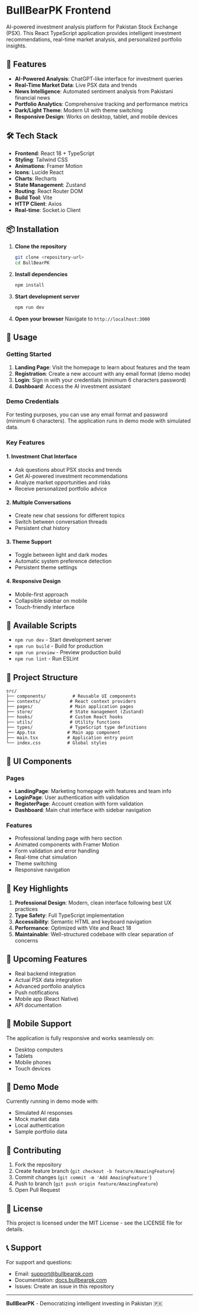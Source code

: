 # BullBearPK Frontend

AI-powered investment analysis platform for Pakistan Stock Exchange (PSX). This React TypeScript application provides intelligent investment recommendations, real-time market analysis, and personalized portfolio insights.

## 🚀 Features

- **AI-Powered Analysis**: ChatGPT-like interface for investment queries
- **Real-Time Market Data**: Live PSX data and trends
- **News Intelligence**: Automated sentiment analysis from Pakistani financial news
- **Portfolio Analytics**: Comprehensive tracking and performance metrics
- **Dark/Light Theme**: Modern UI with theme switching
- **Responsive Design**: Works on desktop, tablet, and mobile devices

## 🛠️ Tech Stack

- **Frontend**: React 18 + TypeScript
- **Styling**: Tailwind CSS
- **Animations**: Framer Motion
- **Icons**: Lucide React
- **Charts**: Recharts
- **State Management**: Zustand
- **Routing**: React Router DOM
- **Build Tool**: Vite
- **HTTP Client**: Axios
- **Real-time**: Socket.io Client

## 📦 Installation

1. **Clone the repository**
   ```bash
   git clone <repository-url>
   cd BullBearPK
   ```

2. **Install dependencies**
   ```bash
   npm install
   ```

3. **Start development server**
   ```bash
   npm run dev
   ```

4. **Open your browser**
   Navigate to `http://localhost:3000`

## 🎯 Usage

### Getting Started

1. **Landing Page**: Visit the homepage to learn about features and the team
2. **Registration**: Create a new account with any email format (demo mode)
3. **Login**: Sign in with your credentials (minimum 6 characters password)
4. **Dashboard**: Access the AI investment assistant

### Demo Credentials

For testing purposes, you can use any email format and password (minimum 6 characters). The application runs in demo mode with simulated data.

### Key Features

#### 1. Investment Chat Interface
- Ask questions about PSX stocks and trends
- Get AI-powered investment recommendations
- Analyze market opportunities and risks
- Receive personalized portfolio advice

#### 2. Multiple Conversations
- Create new chat sessions for different topics
- Switch between conversation threads
- Persistent chat history

#### 3. Theme Support
- Toggle between light and dark modes
- Automatic system preference detection
- Persistent theme settings

#### 4. Responsive Design
- Mobile-first approach
- Collapsible sidebar on mobile
- Touch-friendly interface

## 🔧 Available Scripts

- `npm run dev` - Start development server
- `npm run build` - Build for production
- `npm run preview` - Preview production build
- `npm run lint` - Run ESLint

## 📁 Project Structure

```
src/
├── components/          # Reusable UI components
├── contexts/           # React context providers
├── pages/              # Main application pages
├── store/              # State management (Zustand)
├── hooks/              # Custom React hooks
├── utils/              # Utility functions
├── types/              # TypeScript type definitions
├── App.tsx            # Main app component
├── main.tsx           # Application entry point
└── index.css          # Global styles
```

## 🎨 UI Components

### Pages
- **LandingPage**: Marketing homepage with features and team info
- **LoginPage**: User authentication with validation
- **RegisterPage**: Account creation with form validation
- **Dashboard**: Main chat interface with sidebar navigation

### Features
- Professional landing page with hero section
- Animated components with Framer Motion
- Form validation and error handling
- Real-time chat simulation
- Theme switching
- Responsive navigation

## 🌟 Key Highlights

1. **Professional Design**: Modern, clean interface following best UX practices
2. **Type Safety**: Full TypeScript implementation
3. **Accessibility**: Semantic HTML and keyboard navigation
4. **Performance**: Optimized with Vite and React 18
5. **Maintainable**: Well-structured codebase with clear separation of concerns

## 🔮 Upcoming Features

- Real backend integration
- Actual PSX data integration
- Advanced portfolio analytics
- Push notifications
- Mobile app (React Native)
- API documentation

## 📱 Mobile Support

The application is fully responsive and works seamlessly on:
- Desktop computers
- Tablets
- Mobile phones
- Touch devices

## 🎯 Demo Mode

Currently running in demo mode with:
- Simulated AI responses
- Mock market data
- Local authentication
- Sample portfolio data

## 🤝 Contributing

1. Fork the repository
2. Create feature branch (`git checkout -b feature/AmazingFeature`)
3. Commit changes (`git commit -m 'Add AmazingFeature'`)
4. Push to branch (`git push origin feature/AmazingFeature`)
5. Open Pull Request

## 📄 License

This project is licensed under the MIT License - see the LICENSE file for details.

## 📞 Support

For support and questions:
- Email: support@bullbearpk.com
- Documentation: [docs.bullbearpk.com](https://docs.bullbearpk.com)
- Issues: Create an issue in this repository

---

**BullBearPK** - Democratizing intelligent investing in Pakistan 🇵🇰 